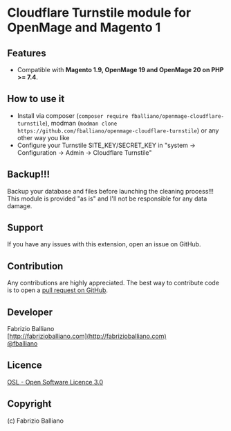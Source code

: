 # Cloudflare Turnstile module for OpenMage and Magento 1

Features
---------
- Compatible with **Magento 1.9, OpenMage 19 and OpenMage 20 on PHP >= 7.4**.

How to use it
-------------
- Install via composer (`composer require fballiano/openmage-cloudflare-turnstile`), 
  modman (`modman clone https://github.com/fballiano/openmage-cloudflare-turnstile`)
  or any other way you like
- Configure your Turnstile SITE_KEY/SECRET_KEY in "system -> Configuration -> Admin -> Cloudflare Turnstile"

Backup!!!
---------
Backup your database and files before launching the cleaning process!!!
This module is provided "as is" and I'll not be responsible for any data damage.

Support
-------
If you have any issues with this extension, open an issue on GitHub.

Contribution
------------
Any contributions are highly appreciated. The best way to contribute code is to open a
[pull request on GitHub](https://help.github.com/articles/using-pull-requests).

Developer
---------
Fabrizio Balliano  
[http://fabrizioballiano.com](http://fabrizioballiano.com)  
[@fballiano](https://twitter.com/fballiano)

Licence
-------
[OSL - Open Software Licence 3.0](http://opensource.org/licenses/osl-3.0.php)

Copyright
---------
(c) Fabrizio Balliano
